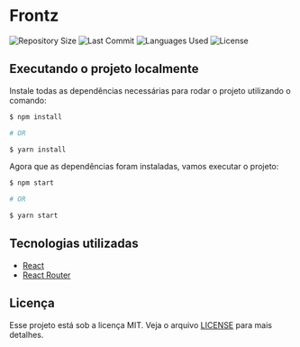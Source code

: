 # Frontz

<p>
  <img src="https://img.shields.io/github/repo-size/FernandoLucius/frontz" alt="Repository Size" />
  <img src="https://img.shields.io/github/last-commit/FernandoLucius/frontz" alt="Last Commit" />
  <img src="https://img.shields.io/github/languages/count/FernandoLucius/frontz?color=orange" alt="Languages Used" />
  <img src="https://img.shields.io/github/license/FernandoLucius/frontz?color=darkblue" alt="License" />
</p>

## Executando o projeto localmente

Instale todas as dependências necessárias para rodar o projeto utilizando o comando:

```bash
$ npm install

# OR

$ yarn install
```

Agora que as dependências foram instaladas, vamos executar o projeto:

```bash
$ npm start

# OR

$ yarn start
```

## Tecnologias utilizadas

- [React](https://reactjs.org/)
- [React Router](https://reactrouter.com/web/guides/quick-start)

## Licença

Esse projeto está sob a licença MIT. Veja o arquivo [LICENSE](LICENSE) para mais detalhes.
